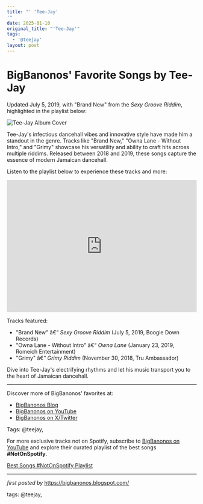 ```yaml
---
title: "' 'Tee-Jay'
'"
date: 2025-01-10
original_title: "'Tee-Jay'"
tags:
  - '@teejay'
layout: post
---
```

<div class="post-title"> <h1>BigBanonos' Favorite Songs by Tee-Jay</h1>
</div>
<p>Updated July 5, 2019, with "Brand New" from the <i>Sexy Groove Riddim</i>, highlighted in the playlist below:</p>
<div class="post-image"> <img src="https://i8.amplience.net/i/naras/Teejay_HakeemWest" alt="Tee-Jay Album Cover">
</div>
<p>Tee-Jay's infectious dancehall vibes and innovative style have made him a standout in the genre. Tracks like "Brand New," "Owna Lane - Without Intro," and "Grimy" showcase his versatility and ability to craft hits across multiple riddims. Released between 2018 and 2019, these songs capture the essence of modern Jamaican dancehall.</p>
<p>Listen to the playlist below to experience these tracks and more:</p>
<div class="spotify-embed"> <iframe src="https://open.spotify.com/embed/playlist/4lxQcOoy4EyRhw5o20YZmY?utm_source=generator" width="100%" height="352" frameBorder="0" allowfullscreen="" allow="autoplay; clipboard-write; encrypted-media; fullscreen; picture-in-picture" loading="lazy"></iframe>
</div>
<p>Tracks featured:</p>
<ul> <li>"Brand New" â€“ <i>Sexy Groove Riddim</i> (July 5, 2019, Boogie Down Records)</li> <li>"Owna Lane - Without Intro" â€“ <i>Owna Lane</i> (January 23, 2019, Romeich Entertainment)</li> <li>"Grimy" â€“ <i>Grimy Riddim</i> (November 30, 2018, Tru Ambassador)</li>
</ul>
<p>Dive into Tee-Jay's electrifying rhythms and let his music transport you to the heart of Jamaican dancehall.</p>
<hr>
<div class="post-footer"> <p>Discover more of BigBanonos' favorites at:</p> <ul> <li><a href="https://bigbanonos.blogspot.com/" target="_blank">BigBanonos Blog</a></li> <li><a href="https://www.youtube.com/@BigBanonos" target="_blank">BigBanonos on YouTube</a></li> <li><a href="https://x.com/bigbanonos" target="_blank">BigBanonos on X/Twitter</a></li> </ul>
</div>
<div class="post-tags"> Tags: @teejay,
</div>


<!--Subscribe and Playlist Links-->
<div>
    <p>For more exclusive tracks not on Spotify, subscribe to <a href="https://www.youtube.com/@BigBanonos" target="_blank">BigBanonos on YouTube</a> and explore their curated playlist of the best songs <strong>#NotOnSpotify</strong>.</p>
    <p><a href="https://www.youtube.com/playlist?list=PLtuNtuTatqI0kFahUCbtbfenC_ET5O_tr" target="_blank">Best Songs #NotOnSpotify Playlist<br /></a></p></div>

<hr />

<p><em>first posted by</em> <a href="https://bigbanonos.blogspot.com/" rel="noopener" target="_new">https://bigbanonos.blogspot.com/</a></p>

<p>tags: @teejay,</p>
